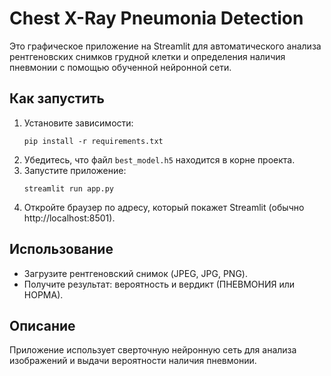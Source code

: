 # Chest X-Ray Pneumonia Detection

Это графическое приложение на Streamlit для автоматического анализа рентгеновских снимков грудной клетки и определения наличия пневмонии с помощью обученной нейронной сети.

## Как запустить

1. Установите зависимости:
   ```
   pip install -r requirements.txt
   ```
2. Убедитесь, что файл `best_model.h5` находится в корне проекта.
3. Запустите приложение:
   ```
   streamlit run app.py
   ```
4. Откройте браузер по адресу, который покажет Streamlit (обычно http://localhost:8501).

## Использование
- Загрузите рентгеновский снимок (JPEG, JPG, PNG).
- Получите результат: вероятность и вердикт (ПНЕВМОНИЯ или НОРМА).

## Описание
Приложение использует сверточную нейронную сеть для анализа изображений и выдачи вероятности наличия пневмонии. 